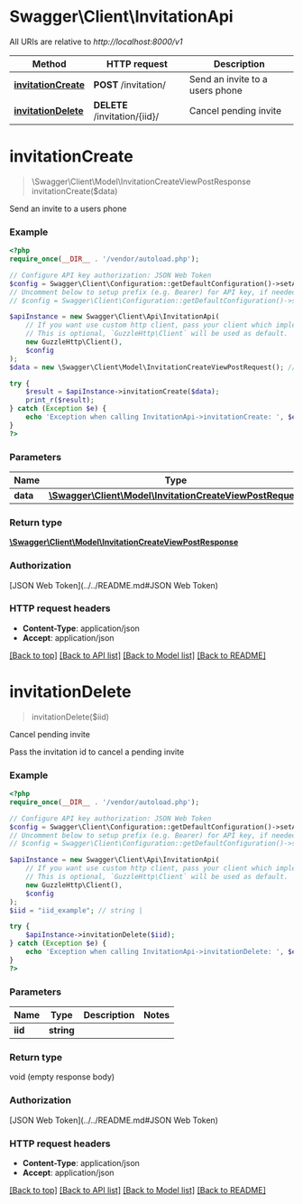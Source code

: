 # Swagger\Client\InvitationApi

All URIs are relative to *http://localhost:8000/v1*

Method | HTTP request | Description
------------- | ------------- | -------------
[**invitationCreate**](InvitationApi.md#invitationCreate) | **POST** /invitation/ | Send an invite to a users phone
[**invitationDelete**](InvitationApi.md#invitationDelete) | **DELETE** /invitation/{iid}/ | Cancel pending invite


# **invitationCreate**
> \Swagger\Client\Model\InvitationCreateViewPostResponse invitationCreate($data)

Send an invite to a users phone



### Example
```php
<?php
require_once(__DIR__ . '/vendor/autoload.php');

// Configure API key authorization: JSON Web Token
$config = Swagger\Client\Configuration::getDefaultConfiguration()->setApiKey('Authorization', 'YOUR_API_KEY');
// Uncomment below to setup prefix (e.g. Bearer) for API key, if needed
// $config = Swagger\Client\Configuration::getDefaultConfiguration()->setApiKeyPrefix('Authorization', 'Bearer');

$apiInstance = new Swagger\Client\Api\InvitationApi(
    // If you want use custom http client, pass your client which implements `GuzzleHttp\ClientInterface`.
    // This is optional, `GuzzleHttp\Client` will be used as default.
    new GuzzleHttp\Client(),
    $config
);
$data = new \Swagger\Client\Model\InvitationCreateViewPostRequest(); // \Swagger\Client\Model\InvitationCreateViewPostRequest | 

try {
    $result = $apiInstance->invitationCreate($data);
    print_r($result);
} catch (Exception $e) {
    echo 'Exception when calling InvitationApi->invitationCreate: ', $e->getMessage(), PHP_EOL;
}
?>
```

### Parameters

Name | Type | Description  | Notes
------------- | ------------- | ------------- | -------------
 **data** | [**\Swagger\Client\Model\InvitationCreateViewPostRequest**](../Model/InvitationCreateViewPostRequest.md)|  |

### Return type

[**\Swagger\Client\Model\InvitationCreateViewPostResponse**](../Model/InvitationCreateViewPostResponse.md)

### Authorization

[JSON Web Token](../../README.md#JSON Web Token)

### HTTP request headers

 - **Content-Type**: application/json
 - **Accept**: application/json

[[Back to top]](#) [[Back to API list]](../../README.md#documentation-for-api-endpoints) [[Back to Model list]](../../README.md#documentation-for-models) [[Back to README]](../../README.md)

# **invitationDelete**
> invitationDelete($iid)

Cancel pending invite

Pass the invitation id to cancel a pending invite

### Example
```php
<?php
require_once(__DIR__ . '/vendor/autoload.php');

// Configure API key authorization: JSON Web Token
$config = Swagger\Client\Configuration::getDefaultConfiguration()->setApiKey('Authorization', 'YOUR_API_KEY');
// Uncomment below to setup prefix (e.g. Bearer) for API key, if needed
// $config = Swagger\Client\Configuration::getDefaultConfiguration()->setApiKeyPrefix('Authorization', 'Bearer');

$apiInstance = new Swagger\Client\Api\InvitationApi(
    // If you want use custom http client, pass your client which implements `GuzzleHttp\ClientInterface`.
    // This is optional, `GuzzleHttp\Client` will be used as default.
    new GuzzleHttp\Client(),
    $config
);
$iid = "iid_example"; // string | 

try {
    $apiInstance->invitationDelete($iid);
} catch (Exception $e) {
    echo 'Exception when calling InvitationApi->invitationDelete: ', $e->getMessage(), PHP_EOL;
}
?>
```

### Parameters

Name | Type | Description  | Notes
------------- | ------------- | ------------- | -------------
 **iid** | **string**|  |

### Return type

void (empty response body)

### Authorization

[JSON Web Token](../../README.md#JSON Web Token)

### HTTP request headers

 - **Content-Type**: application/json
 - **Accept**: application/json

[[Back to top]](#) [[Back to API list]](../../README.md#documentation-for-api-endpoints) [[Back to Model list]](../../README.md#documentation-for-models) [[Back to README]](../../README.md)

